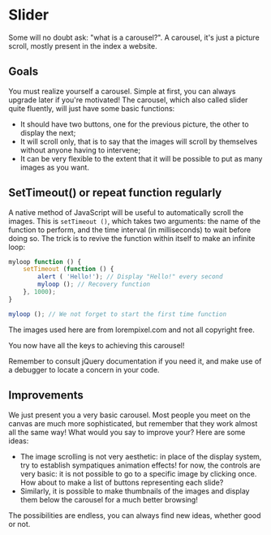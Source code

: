 # Slider

Some will no doubt ask: "what is a carousel?". A carousel, it's just a picture scroll, mostly present in the index a website.

## Goals

You must realize yourself a carousel. Simple at first, you can always upgrade later if you're motivated! The carousel, which also called slider quite fluently, will just have some basic functions:
- It should have two buttons, one for the previous picture, the other to display the next;
- It will scroll only, that is to say that the images will scroll by themselves without anyone having to intervene;
- It can be very flexible to the extent that it will be possible to put as many images as you want.

## SetTimeout() or repeat function regularly

A native method of JavaScript will be useful to automatically scroll the images. This is `setTimeout ()`, which takes two arguments: the name of the function to perform, and the time interval (in milliseconds) to wait before doing so. The trick is to revive the function within itself to make an infinite loop:

```Javascript
myloop function () {
    setTimeout (function () {
        alert ( 'Hello!'); // Display "Hello!" every second
        myloop (); // Recovery function
    }, 1000);
}

myloop (); // We not forget to start the first time function
```

The images used here are from lorempixel.com and not all copyright free.

You now have all the keys to achieving this carousel!

Remember to consult jQuery documentation if you need it, and make use of a debugger to locate a concern in your code.

## Improvements

We just present you a very basic carousel. Most people you meet on the canvas are much more sophisticated, but remember that they work almost all the same way! What would you say to improve your? Here are some ideas:
- The image scrolling is not very aesthetic: in place of the display system, try to establish sympatiques animation effects!
for now, the controls are very basic: it is not possible to go to a specific image by clicking once. How about to make a list of buttons representing each slide?
- Similarly, it is possible to make thumbnails of the images and display them below the carousel for a much better browsing!

The possibilities are endless, you can always find new ideas, whether good or not.
